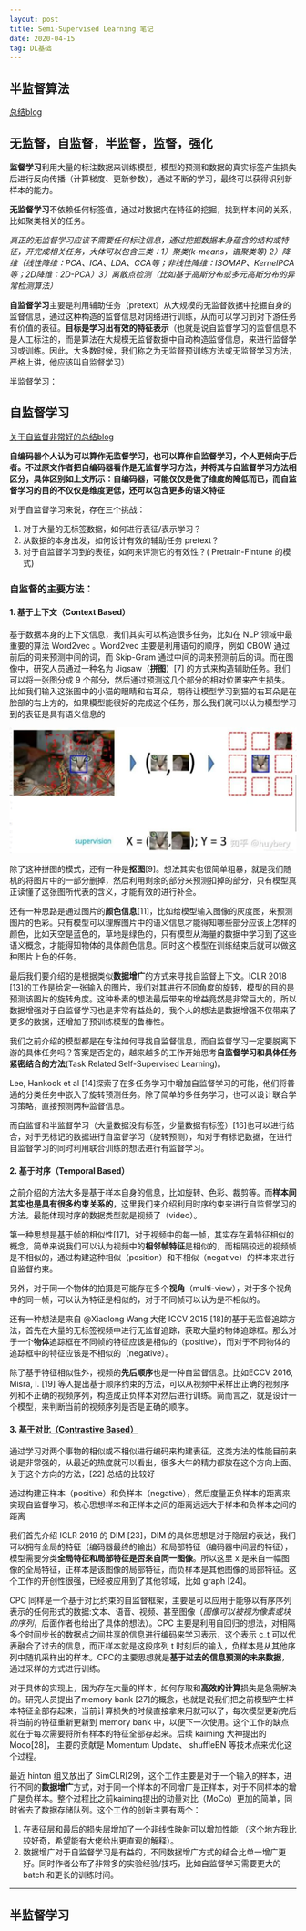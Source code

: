 ```yaml
---
layout: post
title: Semi-Supervised Learning 笔记
date: 2020-04-15 
tag: DL基础
---
```


## 半监督算法

[总结blog](https://zhen8838.github.io/2020/02/04/ssl-mixmatch/#more)





## 无监督，自监督，半监督，监督，强化

**监督学习**利用大量的标注数据来训练模型，模型的预测和数据的真实标签产生损失后进行反向传播（计算梯度、更新参数），通过不断的学习，最终可以获得识别新样本的能力。

**无监督学习**不依赖任何标签值，通过对数据内在特征的挖掘，找到样本间的关系，比如聚类相关的任务。

*真正的无监督学习应该不需要任何标注信息，通过挖掘数据本身蕴含的结构或特征，开完成相关任务，大体可以包含三类：1）聚类(k-means，谱聚类等) 2）降维（线性降维：PCA、ICA、LDA、CCA等；非线性降维：ISOMAP、KernelPCA等；2D降维：2D-PCA）3）离散点检测（比如基于高斯分布或多元高斯分布的异常检测算法）*

**自监督学习**主要是利用辅助任务（pretext）从大规模的无监督数据中挖掘自身的监督信息，通过这种构造的监督信息对网络进行训练，从而可以学习到对下游任务有价值的表征。**目标是学习出有效的特征表示**（也就是说自监督学习的监督信息不是人工标注的，而是算法在大规模无监督数据中自动构造监督信息，来进行监督学习或训练。因此，大多数时候，我们称之为无监督预训练方法或无监督学习方法，严格上讲，他应该叫自监督学习）

半监督学习：





## 自监督学习

[关于自监督非常好的总结blog](https://blog.csdn.net/sdu_hao/article/details/104515917)

**自编码器个人认为可以算作无监督学习，也可以算作自监督学习，个人更倾向于后者。不过原文作者把自编码器看作是无监督学习方法，并将其与自监督学习方法相区分，具体区别如上文所示：自编码器，可能仅仅是做了维度的降低而已，而自监督学习的目的不仅仅是维度更低，还可以包含更多的语义特征**

对于自监督学习来说，存在三个挑战：

1. 对于大量的无标签数据，如何进行表征/表示学习？
2. 从数据的本身出发，如何设计有效的辅助任务 pretext？
3. 对于自监督学习到的表征，如何来评测它的有效性？( Pretrain-Fintune 的模式)

### 自监督的主要方法：

#### 1. 基于上下文（Context Based）

基于数据本身的上下文信息，我们其实可以构造很多任务，比如在 NLP 领域中最重要的算法 Word2vec 。Word2vec 主要是利用语句的顺序，例如 CBOW 通过前后的词来预测中间的词，而 Skip-Gram 通过中间的词来预测前后的词。而在图像中，研究人员通过一种名为 Jigsaw（**拼图**）[7] 的方式来构造辅助任务。我们可以将一张图分成 9 个部分，然后通过预测这几个部分的相对位置来产生损失。比如我们输入这张图中的小猫的眼睛和右耳朵，期待让模型学习到猫的右耳朵是在脸部的右上方的，如果模型能很好的完成这个任务，那么我们就可以认为模型学习到的表征是具有语义信息的

![image-20200414144758271](../images/posts/image-20200414144758271.png)

除了这种拼图的模式，还有一种是**抠图**[9]。想法其实也很简单粗暴，就是我们随机的将图片中的一部分删掉，然后利用剩余的部分来预测扣掉的部分，只有模型真正读懂了这张图所代表的含义，才能有效的进行补全。

还有一种思路是通过图片的**颜色信息**[11]，比如给模型输入图像的灰度图，来预测图片的色彩。只有模型可以理解图片中的语义信息才能得知哪些部分应该上怎样的颜色，比如天空是蓝色的，草地是绿色的，只有模型从海量的数据中学习到了这些语义概念，才能得知物体的具体颜色信息。同时这个模型在训练结束后就可以做这种图片上色的任务。

最后我们要介绍的是根据类似**数据增广**的方式来寻找自监督上下文。ICLR 2018 [13]的工作是给定一张输入的图片，我们对其进行不同角度的旋转，模型的目的是预测该图片的旋转角度。这种朴素的想法最后带来的增益竟然是非常巨大的，所以数据增强对于自监督学习也是非常有益处的，我个人的想法是数据增强不仅带来了更多的数据，还增加了预训练模型的鲁棒性。

我们之前介绍的模型都是在专注如何寻找自监督信息，而自监督学习一定要脱离下游的具体任务吗？答案是否定的，越来越多的工作开始思考**自监督学习和具体任务紧密结合的方法**(Task Related Self-Supervised Learning)。

Lee, Hankook et al [14]探索了在多任务学习中增加自监督学习的可能，他们将普通的分类任务中嵌入了旋转预测任务。除了简单的多任务学习，也可以设计联合学习策略，直接预测两种监督信息。

而自监督和半监督学习（大量数据没有标签，少量数据有标签）[16]也可以进行结合，对于无标记的数据进行自监督学习（旋转预测），和对于有标记数据，在进行自监督学习的同时利用联合训练的想法进行有监督学习。

#### 2. 基于时序（Temporal Based）

之前介绍的方法大多是基于样本自身的信息，比如旋转、色彩、裁剪等。而**样本间其实也是具有很多约束关系的**，这里我们来介绍利用时序约束来进行自监督学习的方法。最能体现时序的数据类型就是视频了（video）。

第一种思想是基于帧的相似性[17]，对于视频中的每一帧，其实存在着特征相似的概念，简单来说我们可以认为视频中的**相邻帧特征**是相似的，而相隔较远的视频帧是不相似的，通过构建这种相似（position）和不相似（negative）的样本来进行自监督约束。

另外，对于同一个物体的拍摄是可能存在多个**视角**（multi-view），对于多个视角中的同一帧，可以认为特征是相似的，对于不同帧可以认为是不相似的。

还有一种想法是来自 @Xiaolong Wang 大佬 ICCV 2015 [18]的基于无监督追踪方法，首先在大量的无标签视频中进行无监督追踪，获取大量的物体追踪框。那么对于一个**物体**追踪框在不同帧的特征应该是相似的（positive），而对于不同物体的追踪框中的特征应该是不相似的（negative）。

除了基于特征相似性外，视频的**先后顺序**也是一种自监督信息。比如ECCV 2016, Misra, I. [19] 等人提出基于顺序约束的方法，可以从视频中采样出正确的视频序列和不正确的视频序列，构造成正负样本对然后进行训练。简而言之，就是设计一个模型，来判断当前的视频序列是否是正确的顺序。

#### 3. [基于对比（Contrastive Based）](https://ankeshanand.com/blog/2020/01/26/contrative-self-supervised-learning.html)

通过学习对两个事物的相似或不相似进行编码来构建表征，这类方法的性能目前来说是非常强的，从最近的热度就可以看出，很多大牛的精力都放在这个方向上面。关于这个方向的方法，[22] 总结的比较好

通过构建正样本（positive）和负样本（negative），然后度量正负样本的距离来实现自监督学习。核心思想样本和正样本之间的距离远远大于样本和负样本之间的距离

我们首先介绍 ICLR 2019 的 DIM [23]，DIM 的具体思想是对于隐层的表达，我们可以拥有全局的特征（编码器最终的输出）和局部特征（编码器中间层的特征），模型需要分类**全局特征和局部特征是否来自同一图像**。所以这里 x 是来自一幅图像的全局特征，正样本是该图像的局部特征，而负样本是其他图像的局部特征。这个工作的开创性很强，已经被应用到了其他领域，比如 graph [24]。

CPC 同样是一个基于对比约束的自监督框架，主要是可以应用于能够以有序序列表示的任何形式的数据:文本、语音、视频、甚至图像（*图像可以被视为像素或块的序列*，后面作者也给出了具体的想法）。CPC 主要是利用自回归的想法，对相隔多个时间步长的数据点之间共享的信息进行编码来学习表示，这个表示 c_t 可以代表融合了过去的信息，而正样本就是这段序列 t 时刻后的输入，负样本是从其他序列中随机采样出的样本。CPC的主要思想就是**基于过去的信息预测的未来数据**，通过采样的方式进行训练。

对于具体的实现上，因为存在大量的样本，如何存取和**高效的计算**损失是急需解决的。研究人员提出了memory bank [27]的概念，也就是说我们把之前模型产生样本特征全部存起来，当前计算损失的时候直接拿来用就可以了，每次模型更新完后将当前的特征重新更新到 memory bank 中，以便下一次使用。这个工作的缺点就在于每次需要将所有样本的特征全部存起来。后续 kaiming 大神提出的 Moco[28]， 主要的贡献是 Momentum Update、 shuffleBN 等技术点来优化这个过程。

最近 hinton 组又放出了 SimCLR[29]，这个工作主要是对于一个输入的样本，进行不同的**数据增广**方式，对于同一个样本的不同增广是正样本，对于不同样本的增广是负样本。整个过程比之前kaiming提出的动量对比（MoCo）更加的简单，同时省去了数据存储队列。这个工作的创新主要有两个：

1. 在表征层和最后的损失层增加了一个非线性映射可以增加性能 （这个地方我比较好奇，希望能有大佬给出更直观的解释）。
2. 数据增广对于自监督学习是有益的，不同数据增广方式的结合比单一增广更好。同时作者公布了非常多的实验经验/技巧，比如自监督学习需要更大的 batch 和更长的训练时间。

----



## 半监督学习



